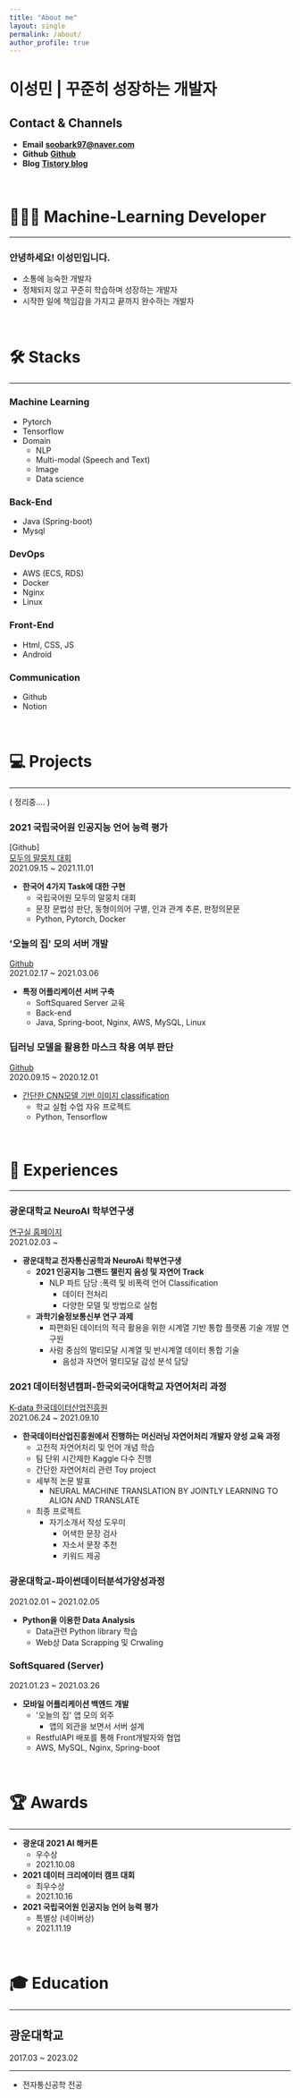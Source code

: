 ```yaml
---
title: "About me"
layout: single
permalink: /about/
author_profile: true
---
```


<style>
    div.mydiv{
        width: 100%;
        overflow: auto;
    }
    div.left{
        width: 38%;
        float: left;
    }
    div.right{
        width: 62%;
        float: right;
    }
    p.myp{
        margin-top: 2em;
        margin-bottom: 0.5em;
        font-size: 1.2em;
    }

</style>

# 이성민 | 꾸준히 성장하는 개발자

## Contact & Channels

- **Email**  **soobark97@naver.com**
- **Github**  **[Github](https://github.com/SeongMin2)**
- **Blog**  **[Tistory blog](https://luminitworld.tistory.com/)**

<br/>

# 👨🏻‍💻  Machine-Learning Developer

---

### 안녕하세요! 이성민입니다.

- 소통에 능숙한 개발자
- 정체되지 않고 꾸준히 학습하며 성장하는 개발자
- 시작한 일에 책임감을 가지고 끝까지 완수하는 개발자

<br/>

# 🛠  Stacks

---

### Machine Learning
- Pytorch
- Tensorflow
- Domain
    - NLP
    - Multi-modal (Speech and Text)
    - Image
    - Data science

### Back-End
- Java (Spring-boot)
- Mysql

### DevOps
- AWS (ECS, RDS)
- Docker
- Nginx
- Linux

### Front-End
- Html, CSS, JS
- Android

### Communication
- Github
- Notion

<br/>  

# 💻  Projects

---
( 정리중.... )

### 2021 국립국어원 인공지능 언어 능력 평가
[Github]  
[모두의 말뭉치 대회](https://corpus.korean.go.kr/task/taskList.do?taskId=1&clCd=END_TASK&subMenuId=sub01)  
2021.09.15 ~ 2021.11.01 
* **한국어 4가지 Task에 대한 구현**
    * 국립국어원 모두의 말뭉치 대회
    * 문장 문법성 판단, 동형이의어 구별, 인과 관계 추론, 판정의문문
    * Python, Pytorch, Docker

### '오늘의 집' 모의 서버 개발  
[Github](https://github.com/SeongMin2/Today_House_12th_Lumin)  
2021.02.17 ~ 2021.03.06  
* **특정 어플리케이션 서버 구축**
    * SoftSquared Server 교육
    * Back-end
    * Java, Spring-boot, Nginx, AWS, MySQL, Linux

### 딥러닝 모델을 활용한 마스크 착용 여부 판단

[Github](https://github.com/SeongMin2/COVID-19-Face-mask-detector)  
2020.09.15 ~ 2020.12.01  
* [간단한 CNN모델 기반 이미지 classification](https://luminitworld.tistory.com/63?category=964730)
    * 학교 실험 수업 자유 프로젝트
    * Python, Tensorflow

<br/>

# 🎈  Experiences

---

### 광운대학교 NeuroAI 학부연구생
[연구실 홈페이지](https://sites.google.com/view/neuroailab/home)  
2021.02.03 ~  
* **광운대학교 전자통신공학과 NeuroAi 학부연구생**  
    * **2021 인공지능 그랜드 챌린지 음성 및 자연어 Track**
        * NLP 파트 담당 :폭력 및 비폭력 언어 Classification
            * 데이터 전처리 
            * 다양한 모델 및 방법으로 실험
    * **과학기술정보통신부 연구 과제** 
        * 파편화된 데이터의 적극 활용을 위한 시계열 기반 통합 플랫폼 기술 개발 연구원
        * 사람 중심의 멀티모달 시계열 및 반시계열 데이터 통합 기술
            * 음성과 자연어 멀티모달 감성 분석 담당 



### 2021 데이터청년캠퍼-한국외국어대학교 자연어처리 과정 
[K-data 한국데이터산업진흥원](https://dataonair.or.kr/bigjob/)  
2021.06.24 ~ 2021.09.10  
* **한국데이터산업진흥원에서 진행하는 머신러닝 자연어처리 개발자 양성 교육 과정**
    * 고전적 자연어처리 및 언어 개념 학습
    * 팀 단위 시간제한 Kaggle 다수 진행
    * 간단한 자연어처리 관련 Toy project
    * 세부적 논문 발표  
        * NEURAL MACHINE TRANSLATION BY JOINTLY LEARNING TO ALIGN AND TRANSLATE
    * 최종 프로젝트
        * 자기소개서 작성 도우미
            * 어색한 문장 검사
            * 자소서 문장 추천
            * 키워드 제공 

### 광운대학교-파이썬데이터분석가양성과정  
2021.02.01 ~ 2021.02.05  
* **Python을 이용한 Data Analysis**
    * Data관련 Python library 학습
    * Web상 Data Scrapping 및 Crwaling

### SoftSquared (Server)  
2021.01.23 ~ 2021.03.26
* **모바일 어플리케이션 백엔드 개발**
    * '오늘의 집' 앱 모의 외주
        * 앱의 외관을 보면서 서버 설계
    * RestfulAPI 배포를 통해 Front개발자와 협업
    * AWS, MySQL, Nginx, Spring-boot

<br/>

# 🏆 Awards

---

* **광운대 2021 AI 해커톤**
    * 우수상
    * 2021.10.08
* **2021 데이터 크리에이터 캠프 대회**
    * 최우수상
    * 2021.10.16
* **2021 국립국어원 인공지능 언어 능력 평가**
    * 특별상 (네이버상)
    * 2021.11.19         

<br/>

# 🎓  Education

---

## 광운대학교

2017.03 ~ 2023.02

---

- 전자통신공학 전공